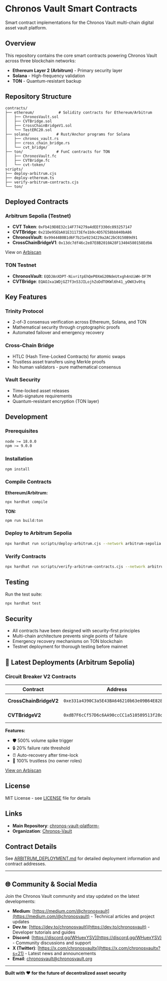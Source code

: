 # Chronos Vault Smart Contracts

Smart contract implementations for the Chronos Vault multi-chain digital asset vault platform.

## Overview

This repository contains the core smart contracts powering Chronos Vault across three blockchain networks:
- **Ethereum Layer 2 (Arbitrum)** - Primary security layer
- **Solana** - High-frequency validation
- **TON** - Quantum-resistant backup

## Repository Structure

```
contracts/
├── ethereum/           # Solidity contracts for Ethereum/Arbitrum
│   ├── ChronosVault.sol
│   ├── CVTBridge.sol
│   ├── CrossChainBridgeV1.sol
│   └── TestERC20.sol
├── solana/            # Rust/Anchor programs for Solana
│   ├── chronos_vault.rs
│   ├── cross_chain_bridge.rs
│   └── cvt_bridge/
├── ton/               # FunC contracts for TON
│   ├── ChronosVault.fc
│   ├── CVTBridge.fc
│   └── cvt-token/
scripts/
├── deploy-arbitrum.cjs
├── deploy-ethereum.ts
├── verify-arbitrum-contracts.cjs
└── ton/
```

## Deployed Contracts

### Arbitrum Sepolia (Testnet)

- **CVT Token**: `0xFb419D8E32c14F774279a4dEEf330dc893257147`
- **CVTBridge**: `0x21De95EbA01E31173Efe1b9c4D57E58bb840bA86`
- **ChronosVault**: `0x99444B0B1d6F7b21e9234229a2AC2bC0150B9d91`
- **CrossChainBridgeV1**: `0x13dc7df46c2e87E8B2010A28F13404580158Ed9A`

View on [Arbiscan](https://sepolia.arbiscan.io)

### TON Testnet

- **ChronosVault**: `EQDJAnXDPT-NivritpEhQeP0XmG20NdeUtxgh4nUiWH-DF7M`
- **CVTBridge**: `EQAOJxa1WDjGZ7f3n53JILojhZoDdTOKWl6h41_yOWX3v0tq`

## Key Features

### Trinity Protocol
- 2-of-3 consensus verification across Ethereum, Solana, and TON
- Mathematical security through cryptographic proofs
- Automated failover and emergency recovery

### Cross-Chain Bridge
- HTLC (Hash Time-Locked Contracts) for atomic swaps
- Trustless asset transfers using Merkle proofs
- No human validators - pure mathematical consensus

### Vault Security
- Time-locked asset releases
- Multi-signature requirements
- Quantum-resistant encryption (TON layer)

## Development

### Prerequisites

```bash
node >= 18.0.0
npm >= 9.0.0
```

### Installation

```bash
npm install
```

### Compile Contracts

**Ethereum/Arbitrum:**
```bash
npx hardhat compile
```

**TON:**
```bash
npm run build:ton
```

### Deploy to Arbitrum Sepolia

```bash
npx hardhat run scripts/deploy-arbitrum.cjs --network arbitrum-sepolia
```

### Verify Contracts

```bash
npx hardhat run scripts/verify-arbitrum-contracts.cjs --network arbitrum-sepolia
```

## Testing

Run the test suite:
```bash
npx hardhat test
```

## Security

- All contracts have been designed with security-first principles
- Multi-chain architecture prevents single points of failure
- Emergency recovery mechanisms on TON blockchain
- Testnet deployment for thorough testing before mainnet



## 🚀 Latest Deployments (Arbitrum Sepolia)

### Circuit Breaker V2 Contracts

| Contract | Address | Status |
|----------|---------|--------|
| **CrossChainBridgeV2** | `0xe331a4390C3a5E43BA646210b63e09B64E8289e7` | ✅ Deployed |
| **CVTBridgeV2** | `0xdB7F6cCf57D6c6AA90ccCC1a510589513f28cb83` | ✅ Deployed |

**Features:**
- 🛡️ 500% volume spike trigger
- 🔒 20% failure rate threshold
- ⏰ Auto-recovery after time-lock
- 🚫 100% trustless (no owner roles)

[View on Arbiscan](https://sepolia.arbiscan.io)

## License

MIT License - see [LICENSE](LICENSE) file for details

## Links

- **Main Repository**: [chronos-vault-platform-](https://github.com/Chronos-Vault/chronos-vault-platform-)
- **Organization**: [Chronos-Vault](https://github.com/Chronos-Vault)

## Contract Details

See [ARBITRUM_DEPLOYMENT.md](ARBITRUM_DEPLOYMENT.md) for detailed deployment information and contract addresses.

---

## 🌐 Community & Social Media

Join the Chronos Vault community and stay updated on the latest developments:

- **Medium**: [https://medium.com/@chronosvault](https://medium.com/@chronosvault) - Technical articles and project updates
- **Dev.to**: [https://dev.to/chronosvault](https://dev.to/chronosvault) - Developer tutorials and guides
- **Discord**: [https://discord.gg/WHuexYSV](https://discord.gg/WHuexYSV) - Community discussions and support
- **X (Twitter)**: [https://x.com/chronosvaultx](https://x.com/chronosvaultx?s=21) - Latest news and announcements
- **Email**: chronosvault@chronosvault.org

---

**Built with ❤️ for the future of decentralized asset security**
